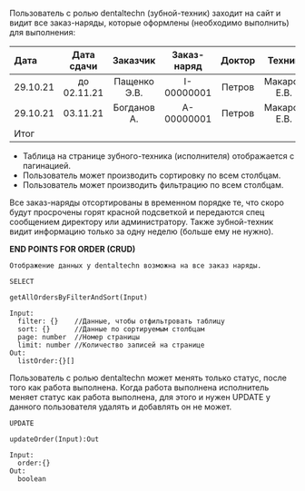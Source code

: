 Пользователь с ролью dentaltechn (зубной-техник) заходит на сайт и видит все заказ-наряды, которые оформлены (необходимо выполнить) для выполнения:

   Дата  |  Дата сдачи |  Заказчик   | Заказ-наряд |   Доктор   |     Техник    |   Пациент   | Статус выполнения | Статус доставки 
:--------|:-----------:|:-----------:|:-----------:|:----------:|:-------------:|:-----------:|:-----------------:|:---------------:
29.10.21 | до 02.11.21 | Пащенко Э.В.| I-00000001  |   Петров   |  Макаров Е.В. | Василевский |       true        |      false      
29.10.21 |   03.11.21  | Богданов А. | A-00000001  |   Петров   |  Макаров Е.В. | Василевский |       true        |      true       
  Итог   |             |             |             |            |               |             |                   |                      

* Таблица на странице зубного-техника (исполнителя) отображается с пагинацией.
* Пользователь может производить сортировку по всем столбцам.
* Пользователь может производить фильтрацию по всем столбцам.

Все заказ-наряды отсортированы в временном порядке те, что скоро будут просрочены горят красной подсветкой и передаются спец сообщением директору или администратору. Также зубной-техник видит информацию только за одну неделю (больше ему не нужно).

__END POINTS FOR ORDER (CRUD)__
```
Отображение данных у dentaltechn возможна на все заказ наряды.

SELECT

getAllOrdersByFilterAndSort(Input)

Input:
  filter: {}    //Данные, чтобы отфильтровать таблицу
  sort: {}      //Данные по сортируемым столбцам
  page: number  //Номер страницы
  limit: number //Количество записей на странице
Out:
  listOrder:{}[]
```
Пользователь с ролью dentaltechn может менять только статус, после того как работа выполнена. Когда работа выполнена исполнитель меняет статус как работа выполнена, для этого и нужен UPDATE у данного пользователя удалять и добавлять он не может.

```
UPDATE

updateOrder(Input):Out

Input:
  order:{}
Out:
  boolean

```